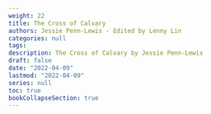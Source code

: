 ```yaml
---
weight: 22
title: The Cross of Calvary
authors: Jessie Penn-Lewis - Edited by Lenny Lin
categories: null
tags:
description: The Cross of Calvary by Jessie Penn-Lewis
draft: false
date: "2022-04-09"
lastmod: "2022-04-09"
series: null
toc: true
bookCollapseSection: true
---
```






